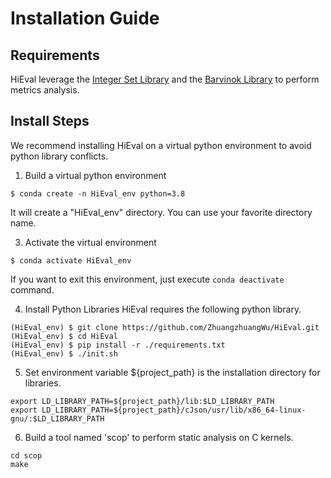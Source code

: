 # Installation Guide

## Requirements

HiEval leverage the [Integer Set Library](http://isl.gforge.inria.fr/) and the [Barvinok Library](http://barvinok.gforge.inria.fr/) to perform metrics analysis. 

## Install Steps
We recommend installing HiEval on a virtual python environment to avoid python library conflicts.

1. Build a virtual python environment
```
$ conda create -n HiEval_env python=3.8
```
It will create a "HiEval_env" directory. You can use your favorite directory name.

3. Activate the virtual environment
```
$ conda activate HiEval_env
```
If you want to exit this environment, just execute ``conda deactivate`` command.

4. Install Python Libraries
HiEval requires the following python library.

 ```
(HiEval_env) $ git clone https://github.com/ZhuangzhuangWu/HiEval.git
(HiEval_env) $ cd HiEval
(HiEval_env) $ pip install -r ./requirements.txt
(HiEval_env) $ ./init.sh
```

5. Set environment variable 
${project_path} is the installation directory for libraries.

```
export LD_LIBRARY_PATH=${project_path}/lib:$LD_LIBRARY_PATH
export LD_LIBRARY_PATH=${project_path}/cJson/usr/lib/x86_64-linux-gnu/:$LD_LIBRARY_PATH
```

6. Build a tool named 'scop' to perform static analysis on C kernels.
```
cd scop
make 
```